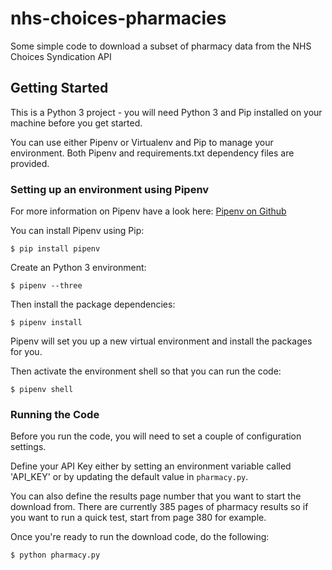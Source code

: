 # nhs-choices-pharmacies
Some simple code to download a subset of pharmacy data from the NHS Choices Syndication API

## Getting Started
This is a Python 3 project - you will need Python 3 and Pip installed on your machine before you get started.

You can use either Pipenv or Virtualenv and Pip to manage your environment.
Both Pipenv and requirements.txt dependency files are provided.

### Setting up an environment using Pipenv

For more information on Pipenv have a look here: [Pipenv on Github](https://github.com/kennethreitz/pipenv/blob/master/README.rst)

You can install Pipenv using Pip:

`$ pip install pipenv`

Create an Python 3 environment:

`$ pipenv --three`

Then install the package dependencies:

`$ pipenv install`

Pipenv will set you up a new virtual environment and install the packages for you.

Then activate the environment shell so that you can run the code:

`$ pipenv shell`


### Running the Code

Before you run the code, you will need to set a couple of configuration settings.

Define your API Key either by setting an environment variable called 'API_KEY' or 
by updating the default value in `pharmacy.py`.

You can also define the results page number that you want to start the download from.
There are currently 385 pages of pharmacy results so if you want to run a quick test, 
start from page 380 for example.

Once you're ready to run the download code, do the following:

`$ python pharmacy.py`

